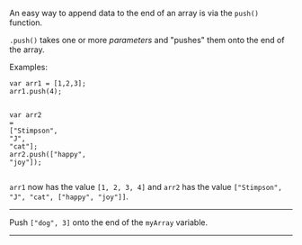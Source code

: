 <div class="challenge-instructions basic-javascript"><div><section id="description">
<p>An easy way to append data to the end of an array is via the <code>push()</code> function.</p>
<p><code>.push()</code> takes one or more <dfn>parameters</dfn> and "pushes" them onto the end of the array.</p>
<p>Examples:</p>
<pre class="language-js"><code class="language-js"><span class="token keyword">var</span> arr1 <span class="token operator">=</span> <span class="token punctuation">[</span><span class="token number">1</span><span class="token punctuation">,</span><span class="token number">2</span><span class="token punctuation">,</span><span class="token number">3</span><span class="token punctuation">]</span><span class="token punctuation">;</span>
arr1<span class="token punctuation">.</span><span class="token function">push</span><span class="token punctuation">(</span><span class="token number">4</span><span class="token punctuation">)</span><span class="token punctuation">;</span>

<span class="token keyword">var</span> arr2 <span class="token operator">=</span> <span class="token punctuation">[</span><span class="token string">"Stimpson"</span><span class="token punctuation">,</span> <span class="token string">"J"</span><span class="token punctuation">,</span> <span class="token string">"cat"</span><span class="token punctuation">]</span><span class="token punctuation">;</span>
arr2<span class="token punctuation">.</span><span class="token function">push</span><span class="token punctuation">(</span><span class="token punctuation">[</span><span class="token string">"happy"</span><span class="token punctuation">,</span> <span class="token string">"joy"</span><span class="token punctuation">]</span><span class="token punctuation">)</span><span class="token punctuation">;</span>
</code></pre>
<p><code>arr1</code> now has the value <code>[1, 2, 3, 4]</code> and <code>arr2</code> has the value <code>["Stimpson", "J", "cat", ["happy", "joy"]]</code>.</p>
</section></div><hr/><div><section id="instructions">
<p>Push <code>["dog", 3]</code> onto the end of the <code>myArray</code> variable.</p>
</section></div><hr/></div>